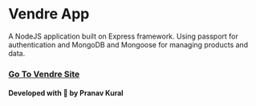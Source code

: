 # Vendre App
 A NodeJS application built on Express framework. Using passport for authentication and MongoDB and Mongoose for managing products and data.

 ### [Go To Vendre Site](https://vendre.herokuapp.com/)

 #### Developed with 💖 by Pranav Kural